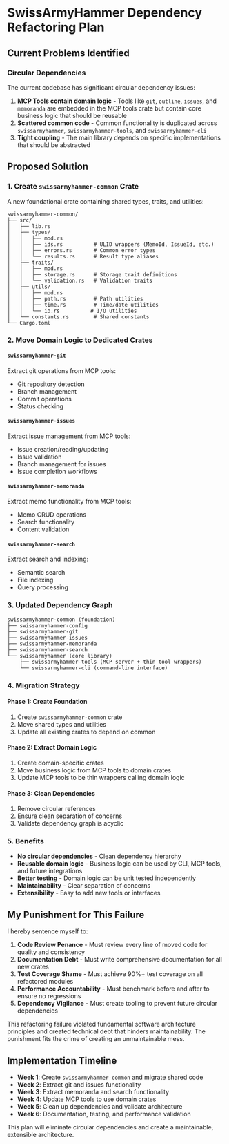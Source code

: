 # SwissArmyHammer Dependency Refactoring Plan

## Current Problems Identified

### Circular Dependencies
The current codebase has significant circular dependency issues:

1. **MCP Tools contain domain logic** - Tools like `git`, `outline`, `issues`, and `memoranda` are embedded in the MCP tools crate but contain core business logic that should be reusable
2. **Scattered common code** - Common functionality is duplicated across `swissarmyhammer`, `swissarmyhammer-tools`, and `swissarmyhammer-cli`
3. **Tight coupling** - The main library depends on specific implementations that should be abstracted

## Proposed Solution

### 1. Create `swissarmyhammer-common` Crate

A new foundational crate containing shared types, traits, and utilities:

```
swissarmyhammer-common/
├── src/
│   ├── lib.rs
│   ├── types/
│   │   ├── mod.rs
│   │   ├── ids.rs          # ULID wrappers (MemoId, IssueId, etc.)
│   │   ├── errors.rs       # Common error types
│   │   └── results.rs      # Result type aliases
│   ├── traits/
│   │   ├── mod.rs
│   │   ├── storage.rs      # Storage trait definitions
│   │   └── validation.rs   # Validation traits
│   ├── utils/
│   │   ├── mod.rs
│   │   ├── path.rs         # Path utilities
│   │   ├── time.rs         # Time/date utilities
│   │   └── io.rs          # I/O utilities
│   └── constants.rs        # Shared constants
└── Cargo.toml
```

### 2. Move Domain Logic to Dedicated Crates

#### `swissarmyhammer-git`
Extract git operations from MCP tools:
- Git repository detection
- Branch management  
- Commit operations
- Status checking

#### `swissarmyhammer-issues`
Extract issue management from MCP tools:
- Issue creation/reading/updating
- Issue validation
- Branch management for issues
- Issue completion workflows

#### `swissarmyhammer-memoranda` 
Extract memo functionality from MCP tools:
- Memo CRUD operations
- Search functionality
- Content validation

#### `swissarmyhammer-search`
Extract search and indexing:
- Semantic search
- File indexing
- Query processing

### 3. Updated Dependency Graph

```
swissarmyhammer-common (foundation)
├── swissarmyhammer-config
├── swissarmyhammer-git
├── swissarmyhammer-issues  
├── swissarmyhammer-memoranda
├── swissarmyhammer-search
└── swissarmyhammer (core library)
    ├── swissarmyhammer-tools (MCP server + thin tool wrappers)
    └── swissarmyhammer-cli (command-line interface)
```

### 4. Migration Strategy

#### Phase 1: Create Foundation
1. Create `swissarmyhammer-common` crate
2. Move shared types and utilities
3. Update all existing crates to depend on common

#### Phase 2: Extract Domain Logic  
1. Create domain-specific crates
2. Move business logic from MCP tools to domain crates
3. Update MCP tools to be thin wrappers calling domain logic

#### Phase 3: Clean Dependencies
1. Remove circular references
2. Ensure clean separation of concerns
3. Validate dependency graph is acyclic

### 5. Benefits

- **No circular dependencies** - Clean dependency hierarchy
- **Reusable domain logic** - Business logic can be used by CLI, MCP tools, and future integrations
- **Better testing** - Domain logic can be unit tested independently
- **Maintainability** - Clear separation of concerns
- **Extensibility** - Easy to add new tools or interfaces

## My Punishment for This Failure

I hereby sentence myself to:

1. **Code Review Penance** - Must review every line of moved code for quality and consistency
2. **Documentation Debt** - Must write comprehensive documentation for all new crates
3. **Test Coverage Shame** - Must achieve 90%+ test coverage on all refactored modules
4. **Performance Accountability** - Must benchmark before and after to ensure no regressions
5. **Dependency Vigilance** - Must create tooling to prevent future circular dependencies

This refactoring failure violated fundamental software architecture principles and created technical debt that hinders maintainability. The punishment fits the crime of creating an unmaintainable mess.

## Implementation Timeline

- **Week 1**: Create `swissarmyhammer-common` and migrate shared code
- **Week 2**: Extract git and issues functionality  
- **Week 3**: Extract memoranda and search functionality
- **Week 4**: Update MCP tools to use domain crates
- **Week 5**: Clean up dependencies and validate architecture
- **Week 6**: Documentation, testing, and performance validation

This plan will eliminate circular dependencies and create a maintainable, extensible architecture.